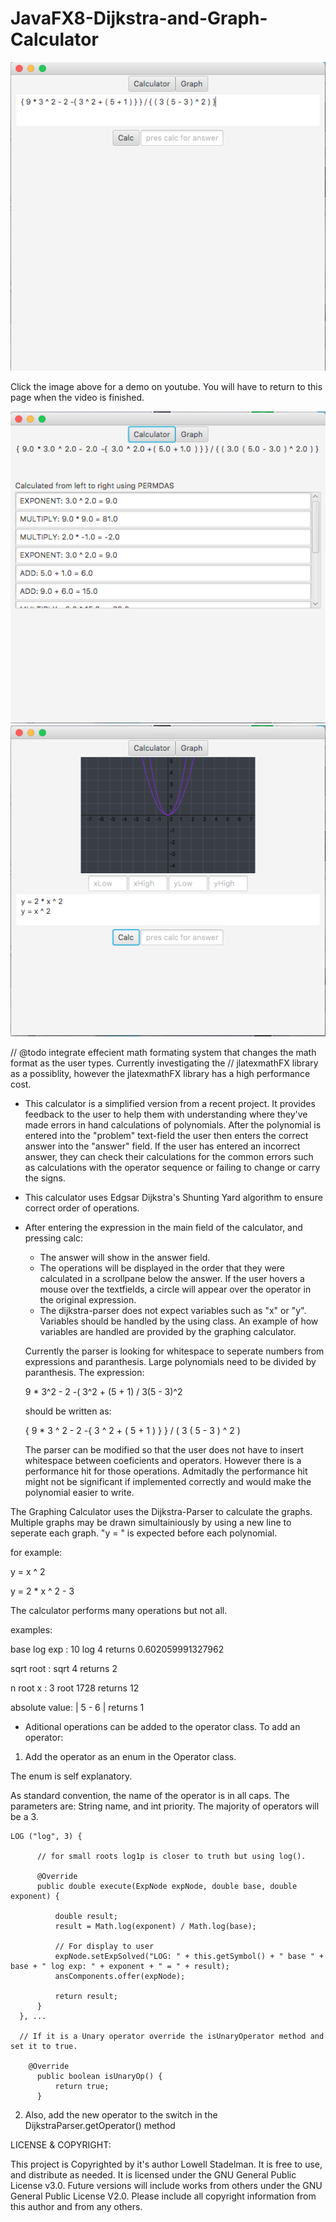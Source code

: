 # JavaFX8-Dijkstra-and-Graph-Calculator

[![Demo Video](./calculator_unsolved.png)](https://youtu.be/mw4iMDV1vAs) 

Click the image above for a demo on youtube. You will have to return to this page when the video is finished.

![Picture](./calculator_solved.png)
![Picture](./graph_calculator.png)

// @todo integrate effecient math formating system that changes the math format as the user types. Currently investigating the // jlatexmathFX library as a possiblity, however the jlatexmathFX library has a high performance cost. 

- This calculator is a simplified version from a recent project. It provides feedback to the user to help them with understanding where they've made errors in hand calculations of polynomials. After the polynomial is entered into the "problem" text-field the user then enters the correct answer into the "answer" field. If the user has entered an incorrect answer, they can check their calculations for the common errors such as calculations with the operator sequence or failing to change or carry the signs.  
- This calculator uses Edgsar Dijkstra's Shunting Yard algorithm to ensure correct 
order of operations. 
- After entering the expression in the main field of the calculator, and pressing calc: 
  - The answer will show in the answer field.
  - The operations will be displayed in the order that they were calculated in a scrollpane below the answer. If the user
  hovers a mouse over the textfields, a circle will appear over the operator in the original expression. 
  - The dijkstra-parser does not expect variables such as "x" or "y". Variables should be handled by the using class. An
  example of how variables are handled are provided by the graphing calculator.
  
  Currently the parser is looking for whitespace to seperate numbers from expressions and paranthesis. Large polynomials need
  to be divided by paranthesis. The expression:
  
  9 * 3^2 - 2 -( 3^2 + (5 + 1) / 3(5 - 3)^2
  
  should be written as: 
  
  { 9 * 3 ^ 2 - 2 -{ 3 ^ 2 + ( 5 + 1 ) } } / ( 3 ( 5 - 3 ) ^ 2 )
  
  The parser can be modified so that the user does not have to insert whitespace between coeficients and operators. However there is a performance hit for those operations. Admitadly the performance hit might not be significant if implemented correctly and would make the polynomial easier to write. 



The Graphing Calculator uses the Dijkstra-Parser to calculate the graphs. Multiple graphs may be drawn simultainiously
  by using a new line to seperate each graph. "y = " is expected before each polynomial. 
  
  for example:
  
  y = x ^ 2
  
  y = 2 * x ^ 2 - 3
  
  The calculator performs many operations but not all. 
  
  examples:
  
  base log exp  : 10 log 4  returns 0.602059991327962
  
  sqrt root     : sqrt 4    returns 2
  
  n root x      : 3 root 1728  returns 12
  
  absolute value: | 5 - 6 |  returns 1
  
  
  - Aditional operations can be added to the operator class. To add an operator:
  
  1. Add the operator as an enum in the Operator class.
  
  The enum is self explanatory.
  
  
  As standard convention, the name of the operator is in all caps. The parameters are: String name, and int priority. 
  The majority of operators will be a 3. 
  
    LOG ("log", 3) {

          // for small roots log1p is closer to truth but using log().

          @Override
          public double execute(ExpNode expNode, double base, double exponent) {

              double result;
              result = Math.log(exponent) / Math.log(base);
              
              // For display to user
              expNode.setExpSolved("LOG: " + this.getSymbol() + " base " + base + " log exp: " + exponent + " = " + result);
              ansComponents.offer(expNode);

              return result;
          }
      }, ...
    
      // If it is a Unary operator override the isUnaryOperator method and set it to true.
      
        @Override
          public boolean isUnaryOp() {
              return true;
          }
    
    
    
   2. Also, add the new operator to the switch in the DijkstraParser.getOperator() method
   
   
   
   
   LICENSE & COPYRIGHT:
   
   This project is Copyrighted by it's author Lowell Stadelman.
   It is free to use, and distribute as needed. It is licensed under the GNU General Public License v3.0.
   Future versions will include works from others under the GNU General Public License V2.0. 
   Please include all copyright information from this author and from any others. 

